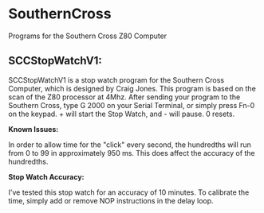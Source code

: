 # SouthernCross
Programs for the Southern Cross Z80 Computer

<h2>SCCStopWatchV1:</h2>

SCCStopWatchV1 is a stop watch program for the Southern Cross Computer, which is designed by Craig Jones.  This program is based on the scan of the Z80 processor at 4Mhz.  After sending your program to the Southern Cross, type G 2000 on your Serial Terminal, or simply press Fn-0 on the keypad.  + will start the Stop Watch, and - will pause.  0 resets.

<b>Known Issues:</b><p>
In order to allow time for the "click" every second, the hundredths will run from 0 to 99 in approximately 950 ms.  This does affect the accuracy of the hundredths.

<b>Stop Watch Accuracy:</b><p>
I've tested this stop watch for an accuracy of 10 minutes.  To calibrate the time, simply add or remove NOP instructions in the delay loop.

